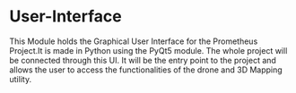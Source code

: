 # User-Interface
This Module holds the Graphical User Interface for the Prometheus Project.It is made in Python using the PyQt5 module. The whole project will be connected through this UI.
It will be the entry point to the project and allows the user to access the functionalities of the drone and 3D Mapping utility.
